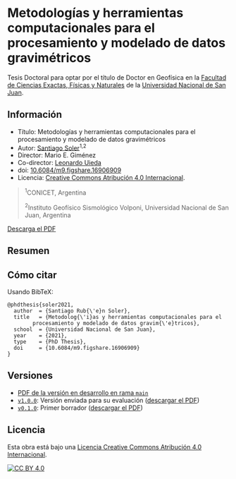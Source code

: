 # Metodologías y herramientas computacionales para el procesamiento y modelado de datos gravimétricos

Tesis Doctoral para optar por el título de Doctor en Geofísica en la
[Facultad de Ciencias Exactas, Físicas y Naturales](http://exactas.unsj.edu.ar/)
de la
[Universidad Nacional de San Juan](http://www.unsj.edu.ar).

## Información

- Título: Metodologías y herramientas computacionales para el procesamiento y modelado de datos gravimétricos
- Autor: [Santiago Soler](https://www.santisoler.com)<sup>1,2</sup>
- Director: Mario E. Giménez
- Co-director: [Leonardo Uieda](https://www.leouieda.com)
- doi: [10.6084/m9.figshare.16906909](https://doi.org/10.6084/m9.figshare.16906909)
- Licencia: [Creative Commons Atribución 4.0 Internacional][cc-by].

> <sup>1</sup>CONICET, Argentina
>
> <sup>2</sup>Instituto Geofísico Sismológico Volponi, Universidad Nacional de San Juan,
> Argentina

[Descarga el PDF](https://doi.org/10.6084/m9.figshare.16906909)


## Resumen

## Cómo citar

Usando BibTeX:

```
@phdthesis{soler2021,
  author  = {Santiago Rub{\'e}n Soler},
  title   = {Metodolog{\'i}as y herramientas computacionales para el
        procesamiento y modelado de datos gravim{\'e}tricos},
  school  = {Universidad Nacional de San Juan},
  year    = {2021},
  type    = {PhD Thesis},
  doi     = {10.6084/m9.figshare.16906909}
}
```

## Versiones

- [PDF de la versión en desarrollo en rama `main`](https://github.com/santisoler/phd-thesis/raw/pdf/thesis.pdf)
- [`v1.0.0`](https://github.com/santisoler/phd-thesis/releases/tag/v1.0.0): Versión enviada para su evaluación ([descargar el PDF](https://github.com/santisoler/phd-thesis/releases/download/v1.0.0/thesis.pdf))
- [`v0.1.0`](https://github.com/santisoler/phd-thesis/releases/tag/v0.1.0): Primer borrador ([descargar el PDF](https://github.com/santisoler/phd-thesis/releases/download/v0.1.0/thesis.pdf))

## Licencia

Esta obra está bajo una
[Licencia Creative Commons Atribución 4.0 Internacional][cc-by].

[![CC BY 4.0][cc-by-image]][cc-by]

[cc-by]: https://creativecommons.org/licenses/by/4.0/deed.es
[cc-by-image]: https://i.creativecommons.org/l/by/4.0/88x31.png
